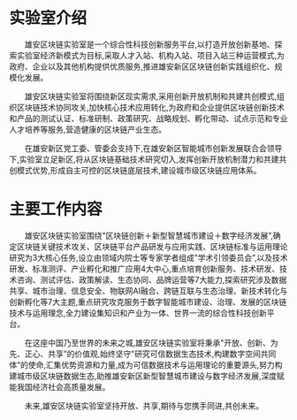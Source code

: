 # 实验室介绍
&emsp;&emsp;雄安区块链实验室是一个综合性科技创新服务平台,以打造开放创新基地、探索实验室经济新模式为目标,采取人才入站、机构入站、项目入站三种运营模式,为政府、企业以及其他机构提供优质服务,推进雄安新区区块链创新实践组织化、规模化发展。

&emsp;&emsp;雄安区块链实验室将围绕新区现实需求,采用创新开放机制和共建共创模式,组织区块链技术协同攻关,加快核心技术应用转化,为政府和企业提供区块链创新技术和产品的测试认证、标准研制、政策研究、战略规划、孵化带动、试点示范和专业人才培养等服务,营造健康的区块链产业生态。

&emsp;&emsp;在雄安新区党工委、管委会支持下,在雄安新区智能城市创新发展联合会领导下,实验室立足新区,将从区块链基础技术研究切入,发挥创新开放机制潜力和共建共创模式优势,形成自主可控的区块链底层技术,建设城市级区块链应用体系。

# 主要工作内容
&emsp;&emsp;雄安区块链实验室围绕"区块链创新＋新型智慧城市建设＋数字经济发展”,确定区块链关键技术攻关、区块链平台产品研发与应用实践、区块链标准与运用理论研究为3大核心任务,设立由领域内院士等专家学者组成"学术引领委员会”,以及技术研发、标准测评、产业孵化和推广应用4大中心,重点培育创新服务、技术研发、技术咨询、测试评估、政策解读、生态协同、品牌运营等7大能力,探索研究涉及数据共享、城市治理、信息安全、物联网AI融合、跨链互联与生态治理、新技术转化与创新孵化等7大主题,重点研究攻克服务于数字智能城市建设、治理、发展的区块链技术与运用理念,全力建设集知识和产业为一体、世界一流的综合性科技创新平台。

&emsp;&emsp;在这座中国乃至世界的未来之城,雄安区块链实验室将秉承"开放、创新、为先、正心、共享”的价值观,始终坚守"研究可信数据生态技术,构建数字空间共同体”的使命,汇集优势资源和力量,成为可信数据技术与运用理论的重要源头,努力构建城市级区块链数据生态,助推雄安新区新型智慧城市建设与数字经济发展,深度赋能我国经济社会高质量发展。 

&emsp;&emsp;未来,雄安区块链实验室坚持开放、共享,期待与您携手同进,共创未来。